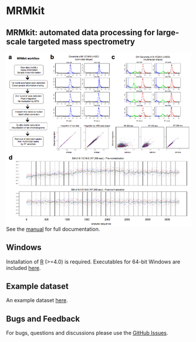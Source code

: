 # MRMkit

## MRMkit: automated data processing for large-scale targeted mass spectrometry
 
<img src="Figure1_small.png" align="left">

See the [manual](https://github.com/MRMkit/MRMkit/releases/latest) for full documentation.

## Windows

Installation of [R](https://cran.r-project.org/) (>=4.0) is required.
Executables for 64-bit Windows are included [here](https://github.com/MRMkit/MRMkit/releases/latest).

## Example dataset

An example dataset [here](https://drive.google.com/drive/folders/18VtbYfto3sXIJfTpOUetuunyraTCyqdf).

## Bugs and Feedback

For bugs, questions and discussions please use the [GitHub Issues](https://github.com/MRMkit/MRMkit/issues).

